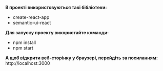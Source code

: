 **В проекті використовуються такі бібліотеки:**  
- create-react-app  
- semantic-ui-react

**Для запуску проекту використайте команди:**  
- npm install  
- npm start

**А щоб відкрити веб-сторінку у браузері, перейдіть за посиланням:**  
http://localhost:3000
